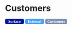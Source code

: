 # Customers
![Surface](../../../../_images/surface.png) ![External](../../../../_images/external.png) ![Customers](../../../../_images/customers.png)